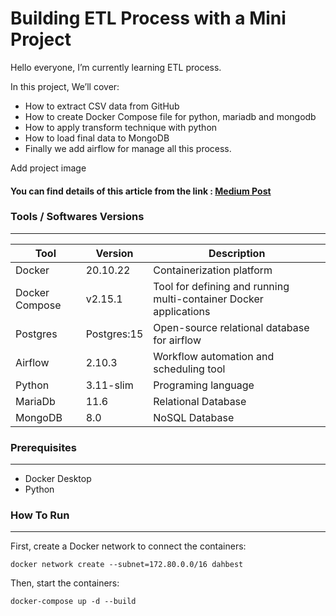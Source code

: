 # Building ETL Process with a Mini Project

Hello everyone, I’m currently learning ETL process.

In this project, We’ll cover:

- How to extract CSV data from GitHub
- How to create Docker Compose file for python, mariadb and mongodb
- How to apply transform technique with python
- How to load final data to MongoDB
- Finally we add airflow for manage all this process.

Add project image

#### You can find details of this article from the link : [Medium Post](https://medium.com/@merTaner/mini-etl-project-93e9a67c4139)

### Tools / Softwares Versions
---

|Tool|Version|Description|
| ------ | ------ | ----------- |
|Docker | 20.10.22 | Containerization platform |
|Docker Compose |v2.15.1|Tool for defining and running multi-container Docker applications|
|Postgres|Postgres:15|Open-source relational database for airflow|
|Airflow|2.10.3|Workflow automation and scheduling tool|
|Python | 3.11-slim| Programing language |
|MariaDb| 11.6     | Relational Database |
|MongoDB| 8.0      | NoSQL Database |


### Prerequisites
---
- Docker Desktop
- Python

### How To Run
---
First, create a Docker network to connect the containers:

```docker network create --subnet=172.80.0.0/16 dahbest```

Then, start the containers:

```docker-compose up -d --build ```